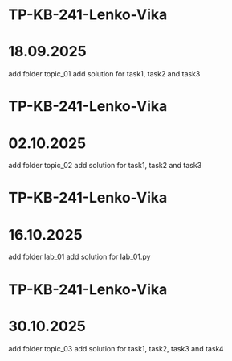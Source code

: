 # TP-KB-241-Lenko-Vika
# 18.09.2025
add folder topic_01
add solution for task1, task2 and task3
# TP-KB-241-Lenko-Vika
# 02.10.2025
add folder topic_02
add solution for task1, task2 and task3
# TP-KB-241-Lenko-Vika
# 16.10.2025
add folder lab_01
add solution for lab_01.py
# TP-KB-241-Lenko-Vika
# 30.10.2025
add folder topic_03
add solution for task1, task2, task3 and task4